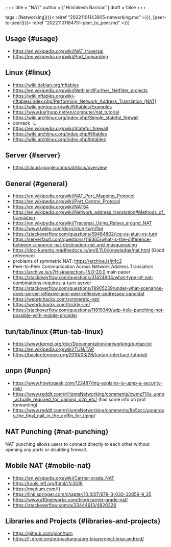 +++
title = "NAT"
author = ["Hrishikesh Barman"]
draft = false
+++

tags
: [Networking]({{< relref "20221101143905-networking.md" >}}), [peer-to-peer]({{< relref "20221101184751-peer_to_peer.md" >}})


## Usage {#usage}

-   <https://en.wikipedia.org/wiki/NAT_traversal>
-   <https://en.wikipedia.org/wiki/Port_forwarding>


## Linux {#linux}

-   <https://wiki.debian.org/nftables>
-   <https://en.wikipedia.org/wiki/Netfilter#Further_Netfilter_projects>
-   <https://wiki.nftables.org/wiki-nftables/index.php/Performing_Network_Address_Translation_(NAT)>
-   <https://wiki.gentoo.org/wiki/Nftables/Examples>
-   <https://www.karlrupp.net/en/computer/nat_tutorial>
-   <https://wiki.archlinux.org/index.php/Simple_stateful_firewall>
-   conrack -L
-   <https://en.wikipedia.org/wiki/Stateful_firewall>
-   <https://wiki.archlinux.org/index.php/Nftables>
-   <https://wiki.archlinux.org/index.php/Iptables>


## Server {#server}

-   <https://cloud.google.com/nat/docs/overview>


## General {#general}

-   <https://en.wikipedia.org/wiki/NAT_Port_Mapping_Protocol>
-   <https://en.wikipedia.org/wiki/Port_Control_Protocol>
-   <https://en.wikipedia.org/wiki/NAT64>
-   <https://en.wikipedia.org/wiki/Network_address_translation#Methods_of_translation>
-   <https://en.wikipedia.org/wiki/Traversal_Using_Relays_around_NAT>
-   <https://www.twilio.com/docs/stun-turn/faq>
-   <https://stackoverflow.com/questions/59484802/ice-vs-stun-vs-turn>
-   <https://serverfault.com/questions/119365/what-is-the-difference-between-a-source-nat-destination-nat-and-masquerading>
-   <https://doc-kurento.readthedocs.io/en/6.11.0/knowledge/nat.html> (Good reference)
-   problems of symmetric NAT: <https://archive.is/jt4c2>
-   Peer-to-Peer Communication Across Network Address Translators <https://archive.is/u7His#selection-15.0-20.0> main paper
-   <https://stackoverflow.com/questions/31424904/what-type-of-nat-combinations-requires-a-turn-server>
-   <https://stackoverflow.com/questions/19905239/under-what-scenarios-does-server-reflexive-and-peer-reflexive-addresses-candidat>
-   <https://webrtchacks.com/symmetric-nat/>
-   <https://webrtchacks.com/trickle-ice/>
-   <https://stackoverflow.com/questions/11819349/udp-hole-punching-not-possible-with-mobile-provider>


## tun/tab/linux {#tun-tab-linux}

-   <https://www.kernel.org/doc/Documentation/networking/tuntap.txt>
-   <https://en.wikipedia.org/wiki/TUN/TAP>
-   <https://backreference.org/2010/03/26/tuntap-interface-tutorial/>


## unpn {#unpn}

-   <https://www.howtogeek.com/122487/htg-explains-is-upnp-a-security-risk/>
-   <https://www.reddit.com/r/HomeNetworking/comments/cwmz71/is_upnp_actually_required_for_gaming_p2p_etc/> (has some info on prot forwarding)
-   <https://www.reddit.com/r/HomeNetworking/comments/8e5zcc/upnproxy_the_final_nail_in_the_coffin_for_upnp/>


## NAT Punching {#nat-punching}

NAT punching allows users to connect directly to each other without opening any ports or disabling firewall.


## Mobile NAT {#mobile-nat}

-   <https://en.wikipedia.org/wiki/Carrier-grade_NAT>
-   <https://tools.ietf.org/html/rfc3519>
-   <https://medium.com/>()
-   <https://link.springer.com/chapter/10.1007/978-3-030-30859-9_35>
-   <https://www.a10networks.com/blog/carrier-grade-nat/>
-   <https://stackoverflow.com/a/33444913/4820328>


## Libraries and Projects {#libraries-and-projects}

-   <https://github.com/pion/turn>
-   <https://f-droid.org/en/packages/org.briarproject.briar.android/>
